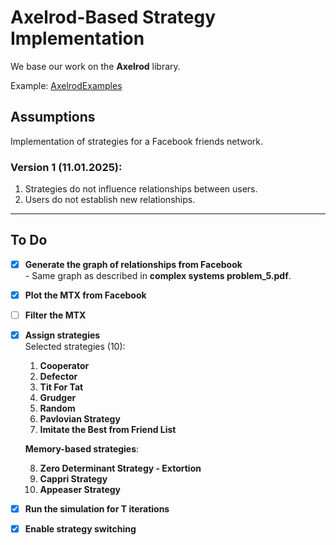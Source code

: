 # Axelrod-Based Strategy Implementation

We base our work on the **Axelrod** library.

Example: [AxelrodExamples](https://github.com/Axelrod-Python/AxelrodExamples)

## Assumptions
Implementation of strategies for a Facebook friends network.

### Version 1 (11.01.2025):
1. Strategies do not influence relationships between users.
2. Users do not establish new relationships.

---

## To Do
- [x] **Generate the graph of relationships from Facebook**  
      - Same graph as described in **complex systems problem_5.pdf**.
- [x] **Plot the MTX from Facebook**
- [ ] **Filter the MTX**
- [x] **Assign strategies**  
      Selected strategies (10):
   1. **Cooperator**
   2. **Defector**
   3. **Tit For Tat**
   4. **Grudger**
   5. **Random**
   6. **Pavlovian Strategy**
   7. **Imitate the Best from Friend List**

   **Memory-based strategies**:

   8. **Zero Determinant Strategy - Extortion**
   9. **Cappri Strategy**
   10. **Appeaser Strategy**

- [x] **Run the simulation for T iterations**
- [x] **Enable strategy switching**
